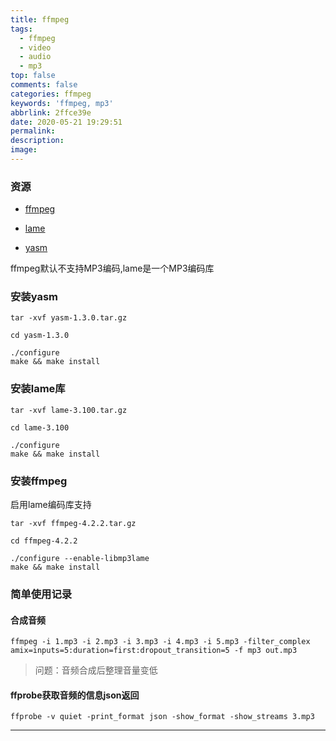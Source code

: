```yaml
---
title: ffmpeg
tags:
  - ffmpeg
  - video
  - audio
  - mp3
top: false
comments: false
categories: ffmpeg
keywords: 'ffmpeg, mp3'
abbrlink: 2ffce39e
date: 2020-05-21 19:29:51
permalink:
description:
image:
---
```



### 资源

+ [ffmpeg](https://ffmpeg.org/releases/ffmpeg-4.2.2.tar.gz)

+ [lame](https://sourceforge.net/projects/lame/files/lame/3.100/lame-3.100.tar.gz/download)

+ [yasm](http://www.tortall.net/projects/yasm/releases/yasm-1.3.0.tar.gz)

ffmpeg默认不支持MP3编码,lame是一个MP3编码库

<!-- more -->

### 安装yasm

``` shell
tar -xvf yasm-1.3.0.tar.gz

cd yasm-1.3.0

./configure
make && make install
```

### 安装lame库

``` shell
tar -xvf lame-3.100.tar.gz

cd lame-3.100

./configure
make && make install
```

### 安装ffmpeg

启用lame编码库支持
``` shell
tar -xvf ffmpeg-4.2.2.tar.gz

cd ffmpeg-4.2.2

./configure --enable-libmp3lame
make && make install
```

### 简单使用记录

#### 合成音频

```
ffmpeg -i 1.mp3 -i 2.mp3 -i 3.mp3 -i 4.mp3 -i 5.mp3 -filter_complex amix=inputs=5:duration=first:dropout_transition=5 -f mp3 out.mp3

```
> 问题：音频合成后整理音量变低

#### ffprobe获取音频的信息json返回

```
ffprobe -v quiet -print_format json -show_format -show_streams 3.mp3
```


<hr />